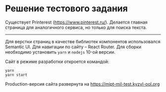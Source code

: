 # Решение тестового задания

Существует Printerest (https://www.pinterest.ru/).
Делается главная страница для аналогичного сервиса, но только для поиска текста.

------

Для верстки страниц в качестве библиотек компонентов использовался Semantic UI.
Для навигации по сайту – React Router.
Для сборки необходимо установить `yarn` и `nodejs` 10-ой версии.

Сайт в режиме разработки откроется командой:
```
yarn
yarn start
```

Production-версия сайта развернута на https://mipt-mil-test.kyzyl-ool.org

